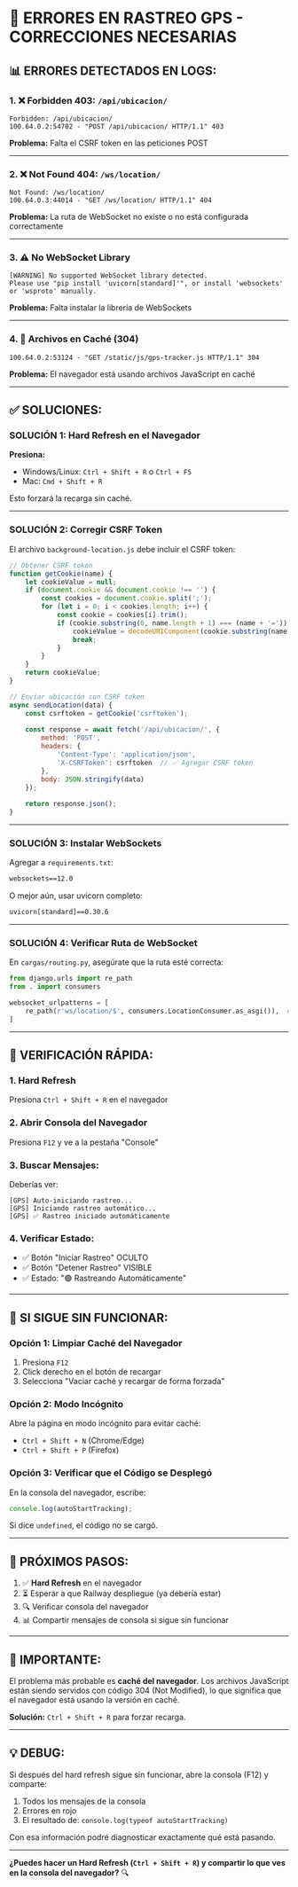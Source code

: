 # 🐛 ERRORES EN RASTREO GPS - CORRECCIONES NECESARIAS

## 📊 **ERRORES DETECTADOS EN LOGS:**

### **1. ❌ Forbidden 403: `/api/ubicacion/`**
```
Forbidden: /api/ubicacion/
100.64.0.2:54702 - "POST /api/ubicacion/ HTTP/1.1" 403
```

**Problema:** Falta el CSRF token en las peticiones POST

---

### **2. ❌ Not Found 404: `/ws/location/`**
```
Not Found: /ws/location/
100.64.0.3:44014 - "GET /ws/location/ HTTP/1.1" 404
```

**Problema:** La ruta de WebSocket no existe o no está configurada correctamente

---

### **3. ⚠️ No WebSocket Library**
```
[WARNING] No supported WebSocket library detected. 
Please use "pip install 'uvicorn[standard]'", or install 'websockets' or 'wsproto' manually.
```

**Problema:** Falta instalar la librería de WebSockets

---

### **4. 🔄 Archivos en Caché (304)**
```
100.64.0.2:53124 - "GET /static/js/gps-tracker.js HTTP/1.1" 304
```

**Problema:** El navegador está usando archivos JavaScript en caché

---

## ✅ **SOLUCIONES:**

### **SOLUCIÓN 1: Hard Refresh en el Navegador**

**Presiona:**
- Windows/Linux: `Ctrl + Shift + R` o `Ctrl + F5`
- Mac: `Cmd + Shift + R`

Esto forzará la recarga sin caché.

---

### **SOLUCIÓN 2: Corregir CSRF Token**

El archivo `background-location.js` debe incluir el CSRF token:

```javascript
// Obtener CSRF token
function getCookie(name) {
    let cookieValue = null;
    if (document.cookie && document.cookie !== '') {
        const cookies = document.cookie.split(';');
        for (let i = 0; i < cookies.length; i++) {
            const cookie = cookies[i].trim();
            if (cookie.substring(0, name.length + 1) === (name + '=')) {
                cookieValue = decodeURIComponent(cookie.substring(name.length + 1));
                break;
            }
        }
    }
    return cookieValue;
}

// Enviar ubicación con CSRF token
async sendLocation(data) {
    const csrftoken = getCookie('csrftoken');
    
    const response = await fetch('/api/ubicacion/', {
        method: 'POST',
        headers: {
            'Content-Type': 'application/json',
            'X-CSRFToken': csrftoken  // ✅ Agregar CSRF token
        },
        body: JSON.stringify(data)
    });
    
    return response.json();
}
```

---

### **SOLUCIÓN 3: Instalar WebSockets**

Agregar a `requirements.txt`:

```txt
websockets==12.0
```

O mejor aún, usar uvicorn completo:

```txt
uvicorn[standard]==0.30.6
```

---

### **SOLUCIÓN 4: Verificar Ruta de WebSocket**

En `cargas/routing.py`, asegúrate que la ruta esté correcta:

```python
from django.urls import re_path
from . import consumers

websocket_urlpatterns = [
    re_path(r'ws/location/$', consumers.LocationConsumer.as_asgi()),  # ✅ Correcto
]
```

---

## 🎯 **VERIFICACIÓN RÁPIDA:**

### **1. Hard Refresh**
Presiona `Ctrl + Shift + R` en el navegador

### **2. Abrir Consola del Navegador**
Presiona `F12` y ve a la pestaña "Console"

### **3. Buscar Mensajes:**
Deberías ver:
```
[GPS] Auto-iniciando rastreo...
[GPS] Iniciando rastreo automático...
[GPS] ✅ Rastreo iniciado automáticamente
```

### **4. Verificar Estado:**
- ✅ Botón "Iniciar Rastreo" OCULTO
- ✅ Botón "Detener Rastreo" VISIBLE
- ✅ Estado: "🟢 Rastreando Automáticamente"

---

## 🔧 **SI SIGUE SIN FUNCIONAR:**

### **Opción 1: Limpiar Caché del Navegador**

1. Presiona `F12`
2. Click derecho en el botón de recargar
3. Selecciona "Vaciar caché y recargar de forma forzada"

### **Opción 2: Modo Incógnito**

Abre la página en modo incógnito para evitar caché:
- `Ctrl + Shift + N` (Chrome/Edge)
- `Ctrl + Shift + P` (Firefox)

### **Opción 3: Verificar que el Código se Desplegó**

En la consola del navegador, escribe:
```javascript
console.log(autoStartTracking);
```

Si dice `undefined`, el código no se cargó.

---

## 📝 **PRÓXIMOS PASOS:**

1. ✅ **Hard Refresh** en el navegador
2. ⏳ Esperar a que Railway despliegue (ya debería estar)
3. 🔍 Verificar consola del navegador
4. 📊 Compartir mensajes de consola si sigue sin funcionar

---

## 🚨 **IMPORTANTE:**

El problema más probable es **caché del navegador**. Los archivos JavaScript están siendo servidos con código 304 (Not Modified), lo que significa que el navegador está usando la versión en caché.

**Solución:** `Ctrl + Shift + R` para forzar recarga.

---

## 💡 **DEBUG:**

Si después del hard refresh sigue sin funcionar, abre la consola (F12) y comparte:

1. Todos los mensajes de la consola
2. Errores en rojo
3. El resultado de: `console.log(typeof autoStartTracking)`

Con esa información podré diagnosticar exactamente qué está pasando.

---

**¿Puedes hacer un Hard Refresh (`Ctrl + Shift + R`) y compartir lo que ves en la consola del navegador?** 🔍
